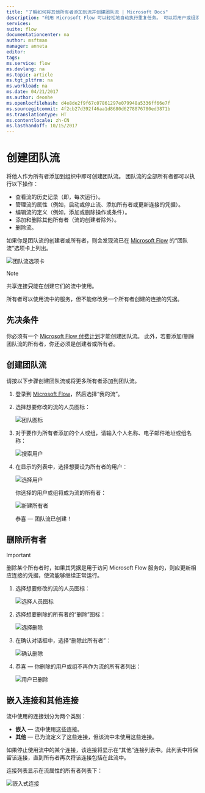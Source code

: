 ```yaml
---
title: "了解如何将其他所有者添加到流并创建团队流 | Microsoft Docs"
description: "利用 Microsoft Flow 可以轻松地自动执行重复任务。 可以将用户或组添加为所有者，并与其协作来设计和管理流。"
services: 
suite: flow
documentationcenter: na
author: msftman
manager: anneta
editor: 
tags: 
ms.service: flow
ms.devlang: na
ms.topic: article
ms.tgt_pltfrm: na
ms.workload: na
ms.date: 04/21/2017
ms.author: deonhe
ms.openlocfilehash: d4e8de2f9f67c07861297e079948a5336ff66e7f
ms.sourcegitcommit: 4f2cb27d392f46aa1d8680d6278876780ed3871b
ms.translationtype: HT
ms.contentlocale: zh-CN
ms.lasthandoff: 10/15/2017
---
```

# <a name="create-team-flows"></a>创建团队流
将他人作为所有者添加到组织中即可创建团队流。 团队流的全部所有者都可以执行以下操作：

* 查看流的历史记录（即，每次运行）。
* 管理流的属性（例如，启动或停止流、添加所有者或更新连接的凭据）。
* 编辑流的定义（例如，添加或删除操作或条件）。
* 添加和删除其他所有者（流的创建者除外）。
* 删除流。

如果你是团队流的创建者或所有者，则会发现流已在 [Microsoft Flow](https://flow.microsoft.com) 的“团队流”选项卡上列出。

![团队流选项卡](./media/create-team-flows/addowner5.png)

> [!NOTE]
> 共享连接**只**能在创建它们的流中使用。
> 
> 

所有者可以使用流中的服务，但不能修改另一个所有者创建的连接的凭据。

## <a name="prerequisites"></a>先决条件
你必须有一个 [Microsoft Flow 付费计划](https://flow.microsoft.com/pricing/)才能创建团队流。 此外，若要添加/删除团队流的所有者，你还必须是创建者或所有者。

## <a name="create-a-team-flow"></a>创建团队流
请按以下步骤创建团队流或将更多所有者添加到团队流。

1. 登录到 [Microsoft Flow](https://flow.microsoft.com)，然后选择“我的流”。
2. 选择想要修改的流的人员图标：
   
    ![团队图标](./media/create-team-flows/addowner1.png)
3. 对于要作为所有者添加的个人或组，请输入个人名称、电子邮件地址或组名称：
   
    ![搜索用户](./media/create-team-flows/addowner2.png)
4. 在显示的列表中，选择想要设为所有者的用户：
   
    ![选择用户](./media/create-team-flows/addowner3.png)
   
     你选择的用户或组将成为流的所有者：
   
    ![新建所有者](./media/create-team-flows/addowner4.png)
   
     恭喜 &mdash; 团队流已创建！

## <a name="remove-an-owner"></a>删除所有者
> [!IMPORTANT]
> 删除某个所有者时，如果其凭据是用于访问 Microsoft Flow 服务的，则应更新相应连接的凭据，使流能够继续正常运行。
> 
> 

1. 选择想要修改的流的人员图标：
   
    ![选择人员图标](./media/create-team-flows/removeowner1.png)
2. 选择想要删除的所有者的“删除”图标：
   
    ![选择删除](./media/create-team-flows/removeowner2.png)
3. 在确认对话框中，选择“删除此所有者”：
   
    ![确认删除](./media/create-team-flows/removeowner3.png)
4. 恭喜 &mdash; 你删除的用户或组不再作为流的所有者列出：
   
    ![用户已删除](./media/create-team-flows/removeowner4.png)

## <a name="embedded-and-other-connections"></a>嵌入连接和其他连接
流中使用的连接划分为两个类别：

* **嵌入** &mdash; 流中使用这些连接。
* **其他** &mdash; 已为流定义了这些连接，但该流中未使用这些连接。

如果停止使用流中的某个连接，该连接将显示在“其他”连接列表中。此列表中将保留该连接，直到所有者再次将该连接包括在此流中。

连接列表显示在流属性的所有者列表下：

![嵌入式连接](./media/create-team-flows/embeddedconnections.png)

